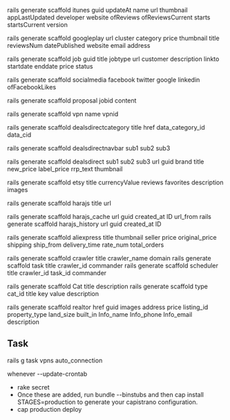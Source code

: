 rails generate scaffold itunes guid updateAt name url thumbnail appLastUpdated developer website ofReviews ofReviewsCurrent starts startsCurrent version

rails generate scaffold googleplay url cluster category price thumbnail title reviewsNum datePublished website email address

rails generate scaffold job guid title jobtype url customer description linkto startdate enddate price status 

rails generate scaffold socialmedia facebook twitter google linkedin ofFacebookLikes	 

rails generate scaffold proposal jobid content 

rails generate scaffold vpn name vpnid  	
 
rails generate scaffold dealsdirectcategory title href data_category_id data_cid
         
rails generate scaffold dealsdirectnavbar sub1 sub2 sub3 
    
rails generate scaffold dealsdirect sub1 sub2 sub3 url guid brand title new_price label_price rrp_text thumbnail

rails generate scaffold etsy title currencyValue reviews favorites description images
      
rails generate scaffold harajs title url

rails generate scaffold harajs_cache url guid created_at ID url_from
rails generate scaffold harajs_history url guid created_at ID

rails generate scaffold aliexpress title thumbnail seller price original_price shipping ship_from delivery_time rate_num total_orders                                     

rails generate scaffold crawler title crawler_name domain 
rails generate scaffold task title crawler_id commander
rails generate scaffold scheduler title crawler_id task_id commander

rails generate scaffold Cat title description
rails generate scaffold type cat_id title key value description 

rails generate scaffold realtor href guid images address price listing_id property_type land_size built_in Info_name Info_phone Info_email description            
    
## Task
rails g task vpns auto_connection

whenever --update-crontab
    
* rake secret
* Once these are added, run bundle --binstubs and then cap install STAGES=production to generate your capistrano configuration.
* cap production deploy